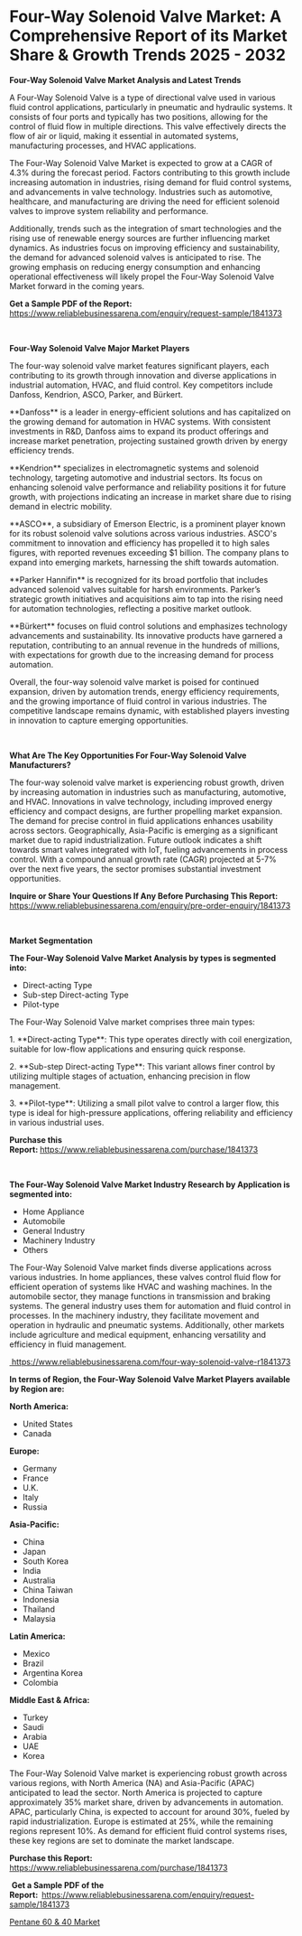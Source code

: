 <p><h1>Four-Way Solenoid Valve Market: A Comprehensive Report of its Market Share & Growth Trends 2025 - 2032</h1></p><p><strong>Four-Way Solenoid Valve Market Analysis and Latest Trends</strong></p>
<p><p>A Four-Way Solenoid Valve is a type of directional valve used in various fluid control applications, particularly in pneumatic and hydraulic systems. It consists of four ports and typically has two positions, allowing for the control of fluid flow in multiple directions. This valve effectively directs the flow of air or liquid, making it essential in automated systems, manufacturing processes, and HVAC applications.</p><p>The Four-Way Solenoid Valve Market is expected to grow at a CAGR of 4.3% during the forecast period. Factors contributing to this growth include increasing automation in industries, rising demand for fluid control systems, and advancements in valve technology. Industries such as automotive, healthcare, and manufacturing are driving the need for efficient solenoid valves to improve system reliability and performance.</p><p>Additionally, trends such as the integration of smart technologies and the rising use of renewable energy sources are further influencing market dynamics. As industries focus on improving efficiency and sustainability, the demand for advanced solenoid valves is anticipated to rise. The growing emphasis on reducing energy consumption and enhancing operational effectiveness will likely propel the Four-Way Solenoid Valve Market forward in the coming years.</p></p>
<p><strong>Get a Sample PDF of the Report:&nbsp;</strong> <a href="https://www.reliablebusinessarena.com/enquiry/request-sample/1841373?utm_campaign=2640&utm_medium=2&utm_source=Github&utm_content=ia&utm_term=28022025&utm_id=four-way-solenoid-valve">https://www.reliablebusinessarena.com/enquiry/request-sample/1841373</a></p>
<p>&nbsp;</p>
<p><strong>Four-Way Solenoid Valve Major Market Players</strong></p>
<p><p>The four-way solenoid valve market features significant players, each contributing to its growth through innovation and diverse applications in industrial automation, HVAC, and fluid control. Key competitors include Danfoss, Kendrion, ASCO, Parker, and Bürkert.</p><p>**Danfoss** is a leader in energy-efficient solutions and has capitalized on the growing demand for automation in HVAC systems. With consistent investments in R&D, Danfoss aims to expand its product offerings and increase market penetration, projecting sustained growth driven by energy efficiency trends.</p><p>**Kendrion** specializes in electromagnetic systems and solenoid technology, targeting automotive and industrial sectors. Its focus on enhancing solenoid valve performance and reliability positions it for future growth, with projections indicating an increase in market share due to rising demand in electric mobility.</p><p>**ASCO**, a subsidiary of Emerson Electric, is a prominent player known for its robust solenoid valve solutions across various industries. ASCO's commitment to innovation and efficiency has propelled it to high sales figures, with reported revenues exceeding $1 billion. The company plans to expand into emerging markets, harnessing the shift towards automation.</p><p>**Parker Hannifin** is recognized for its broad portfolio that includes advanced solenoid valves suitable for harsh environments. Parker’s strategic growth initiatives and acquisitions aim to tap into the rising need for automation technologies, reflecting a positive market outlook.</p><p>**Bürkert** focuses on fluid control solutions and emphasizes technology advancements and sustainability. Its innovative products have garnered a reputation, contributing to an annual revenue in the hundreds of millions, with expectations for growth due to the increasing demand for process automation.</p><p>Overall, the four-way solenoid valve market is poised for continued expansion, driven by automation trends, energy efficiency requirements, and the growing importance of fluid control in various industries. The competitive landscape remains dynamic, with established players investing in innovation to capture emerging opportunities.</p></p>
<p>&nbsp;</p>
<p><strong>What Are The Key Opportunities For Four-Way Solenoid Valve Manufacturers?</strong></p>
<p><p>The four-way solenoid valve market is experiencing robust growth, driven by increasing automation in industries such as manufacturing, automotive, and HVAC. Innovations in valve technology, including improved energy efficiency and compact designs, are further propelling market expansion. The demand for precise control in fluid applications enhances usability across sectors. Geographically, Asia-Pacific is emerging as a significant market due to rapid industrialization. Future outlook indicates a shift towards smart valves integrated with IoT, fueling advancements in process control. With a compound annual growth rate (CAGR) projected at 5-7% over the next five years, the sector promises substantial investment opportunities.</p></p>
<p><strong>Inquire or Share Your Questions If Any Before Purchasing This Report:</strong> <a href="https://www.reliablebusinessarena.com/enquiry/pre-order-enquiry/1841373?utm_campaign=2640&utm_medium=2&utm_source=Github&utm_content=ia&utm_term=28022025&utm_id=four-way-solenoid-valve">https://www.reliablebusinessarena.com/enquiry/pre-order-enquiry/1841373</a></p>
<p>&nbsp;</p>
<p><strong>Market Segmentation</strong></p>
<p><strong>The Four-Way Solenoid Valve Market Analysis by types is segmented into:</strong></p>
<p><ul><li>Direct-acting Type</li><li>Sub-step Direct-acting Type</li><li>Pilot-type</li></ul></p>
<p><p>The Four-Way Solenoid Valve market comprises three main types: </p><p>1. **Direct-acting Type**: This type operates directly with coil energization, suitable for low-flow applications and ensuring quick response. </p><p>2. **Sub-step Direct-acting Type**: This variant allows finer control by utilizing multiple stages of actuation, enhancing precision in flow management. </p><p>3. **Pilot-type**: Utilizing a small pilot valve to control a larger flow, this type is ideal for high-pressure applications, offering reliability and efficiency in various industrial uses.</p></p>
<p><strong>Purchase this Report:&nbsp;</strong><a href="https://www.reliablebusinessarena.com/purchase/1841373?utm_campaign=2640&utm_medium=2&utm_source=Github&utm_content=ia&utm_term=28022025&utm_id=four-way-solenoid-valve">https://www.reliablebusinessarena.com/purchase/1841373</a></p>
<p>&nbsp;</p>
<p><strong>The Four-Way Solenoid Valve Market Industry Research by Application is segmented into:</strong></p>
<p><ul><li>Home Appliance</li><li>Automobile</li><li>General Industry</li><li>Machinery Industry</li><li>Others</li></ul></p>
<p><p>The Four-Way Solenoid Valve market finds diverse applications across various industries. In home appliances, these valves control fluid flow for efficient operation of systems like HVAC and washing machines. In the automobile sector, they manage functions in transmission and braking systems. The general industry uses them for automation and fluid control in processes. In the machinery industry, they facilitate movement and operation in hydraulic and pneumatic systems. Additionally, other markets include agriculture and medical equipment, enhancing versatility and efficiency in fluid management.</p></p>
<p><a href="https://www.reliablebusinessarena.com/four-way-solenoid-valve-r1841373?utm_campaign=2640&utm_medium=2&utm_source=Github&utm_content=ia&utm_term=28022025&utm_id=four-way-solenoid-valve">&nbsp;https://www.reliablebusinessarena.com/four-way-solenoid-valve-r1841373</a></p>
<p><strong>In terms of Region, the Four-Way Solenoid Valve Market Players available by Region are:</strong></p>
<p>
    <p> <strong> North America: </strong>
        <ul>
            <li>United States</li>
            <li>Canada</li>
        </ul>
        </p> 
    <p> <strong> Europe: </strong>
        <ul>
            <li>Germany</li>
            <li>France</li>
            <li>U.K.</li>
            <li>Italy</li>
            <li>Russia</li>
        </ul>
        </p> 
    <p> <strong> Asia-Pacific: </strong>
        <ul>
            <li>China</li>
            <li>Japan</li>
            <li>South Korea</li>
            <li>India</li>
            <li>Australia</li>
            <li>China Taiwan</li>
            <li>Indonesia</li>
            <li>Thailand</li>
            <li>Malaysia</li>
        </ul>
        </p> 
    <p> <strong> Latin America: </strong>
        <ul>
            <li>Mexico</li>
            <li>Brazil</li>
            <li>Argentina Korea</li>
            <li>Colombia</li>
        </ul>
        </p> 
    <p> <strong> Middle East & Africa: </strong>
        <ul>
            <li>Turkey</li>
            <li>Saudi</li>
            <li>Arabia</li>
            <li>UAE</li>
            <li>Korea</li>
        </ul>
    </p>
    </p>
<p><p>The Four-Way Solenoid Valve market is experiencing robust growth across various regions, with North America (NA) and Asia-Pacific (APAC) anticipated to lead the sector. North America is projected to capture approximately 35% market share, driven by advancements in automation. APAC, particularly China, is expected to account for around 30%, fueled by rapid industrialization. Europe is estimated at 25%, while the remaining regions represent 10%. As demand for efficient fluid control systems rises, these key regions are set to dominate the market landscape.</p></p>
<p><strong>Purchase this Report: </strong><a href="https://www.reliablebusinessarena.com/purchase/1841373?utm_campaign=2640&utm_medium=2&utm_source=Github&utm_content=ia&utm_term=28022025&utm_id=four-way-solenoid-valve">https://www.reliablebusinessarena.com/purchase/1841373</a></p>
<p>&nbsp;<strong>Get a Sample PDF of the Report:&nbsp;&nbsp;</strong><a href="https://www.reliablebusinessarena.com/enquiry/request-sample/1841373?utm_campaign=2640&utm_medium=2&utm_source=Github&utm_content=ia&utm_term=28022025&utm_id=four-way-solenoid-valve">https://www.reliablebusinessarena.com/enquiry/request-sample/1841373</a></p>
<p><strong></strong></p>
<p><p><a href="https://github.com/ximensbisade/Market-Research-Report-List-1/blob/main/pentane-60-40-market.md?utm_campaign=2640&utm_medium=2&utm_source=Github&utm_content=ia&utm_term=28022025&utm_id=four-way-solenoid-valve">Pentane 60 & 40 Market</a></p></p>